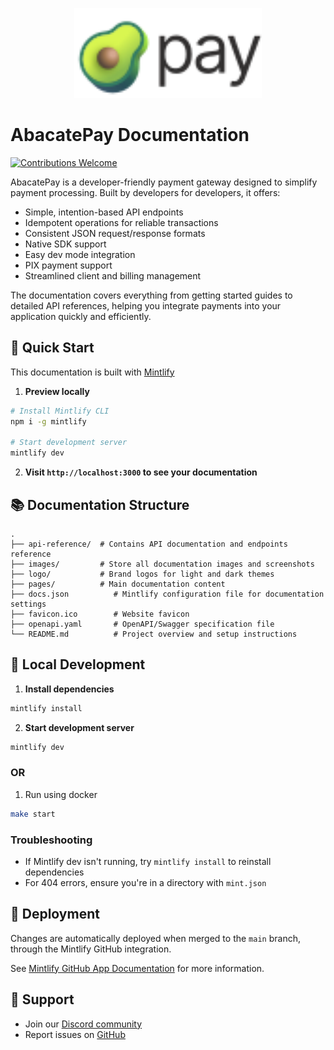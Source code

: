 <p align="center">
  <picture>
    <source media="(prefers-color-scheme: dark)" srcset="logo/dark.svg"></source>
    <source media="(prefers-color-scheme: light)" srcset="logo/light.svg"></source>
    <img alt="AbacatePay Logo" src="logo/light.svg" width="300"></img>
  </picture>
</p>

# AbacatePay Documentation

[![Contributions Welcome](https://img.shields.io/badge/contributions-welcome-brightgreen.svg?style=flat)](CONTRIBUTING.md)


AbacatePay is a developer-friendly payment gateway designed to simplify payment processing. Built by developers for developers, it offers:

- Simple, intention-based API endpoints
- Idempotent operations for reliable transactions
- Consistent JSON request/response formats
- Native SDK support
- Easy dev mode integration
- PIX payment support
- Streamlined client and billing management

The documentation covers everything from getting started guides to detailed API references, helping you integrate payments into your application quickly and efficiently.

## 🚀 Quick Start

This documentation is built with [Mintlify](https://mintlify.com)

1. **Preview locally**
```bash
# Install Mintlify CLI
npm i -g mintlify

# Start development server
mintlify dev
```

2. **Visit `http://localhost:3000` to see your documentation**

## 📚 Documentation Structure

```
.
├── api-reference/  # Contains API documentation and endpoints reference
├── images/         # Store all documentation images and screenshots
├── logo/           # Brand logos for light and dark themes
├── pages/          # Main documentation content
├── docs.json          # Mintlify configuration file for documentation settings
├── favicon.ico        # Website favicon
├── openapi.yaml       # OpenAPI/Swagger specification file
└── README.md          # Project overview and setup instructions
```

## 🔧 Local Development

1. **Install dependencies**
```bash
mintlify install
```

2. **Start development server**
```bash
mintlify dev
```

### OR

1. Run using docker
```bash
make start
```

### Troubleshooting

- If Mintlify dev isn't running, try `mintlify install` to reinstall dependencies
- For 404 errors, ensure you're in a directory with `mint.json`

## 🚀 Deployment

Changes are automatically deployed when merged to the `main` branch, through the Mintlify GitHub integration.

See [Mintlify GitHub App Documentation](https://mintlify.com/docs/settings/github) for more information.

## 💪 Support

- Join our [Discord community](https://discord.gg/CP57mm7EFk)
- Report issues on [GitHub](https://github.com/abacatepay/documentation/issues)

